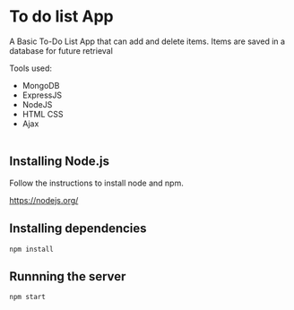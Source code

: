 # To do list App

A Basic To-Do List App that can add and delete items. Items are saved in a database for future retrieval

Tools used:
- MongoDB 
- ExpressJS
- NodeJS
- HTML CSS
- Ajax
<br><br>

## Installing Node.js

Follow the instructions to install node and npm.

https://nodejs.org/

## Installing dependencies

`npm install`

## Runnning the server

`npm start`
